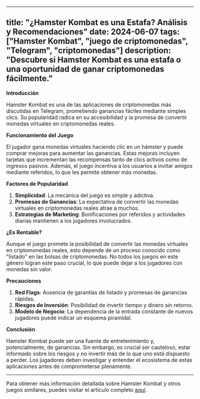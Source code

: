 
---
title: "¿Hamster Kombat es una Estafa? Análisis y Recomendaciones"
date: 2024-06-07
tags: ["Hamster Kombat", "juego de criptomonedas", "Telegram", "criptomonedas"]
description: "Descubre si Hamster Kombat es una estafa o una oportunidad de ganar criptomonedas fácilmente."
---

**Introducción**

Hamster Kombat es una de las aplicaciones de criptomonedas más discutidas en Telegram, prometiendo ganancias fáciles mediante simples clics. Su popularidad radica en su accesibilidad y la promesa de convertir monedas virtuales en criptomonedas reales.

**Funcionamiento del Juego**

El jugador gana monedas virtuales haciendo clic en un hámster y puede comprar mejoras para aumentar las ganancias. Estas mejoras incluyen tarjetas que incrementan las recompensas tanto de clics activos como de ingresos pasivos. Además, el juego incentiva a los usuarios a invitar amigos mediante referidos, lo que les permite obtener más monedas.

**Factores de Popularidad**

1. **Simplicidad**: La mecánica del juego es simple y adictiva.
2. **Promesas de Ganancias**: La expectativa de convertir las monedas virtuales en criptomonedas reales atrae a muchos.
3. **Estrategias de Marketing**: Bonificaciones por referidos y actividades diarias mantienen a los jugadores involucrados.

**¿Es Rentable?**

Aunque el juego promete la posibilidad de convertir las monedas virtuales en criptomonedas reales, esto depende de un proceso conocido como "listado" en las bolsas de criptomonedas. No todos los juegos en este género logran este paso crucial, lo que puede dejar a los jugadores con monedas sin valor.

**Precauciones**

1. **Red Flags**: Ausencia de garantías de listado y promesas de ganancias rápidas.
2. **Riesgos de Inversión**: Posibilidad de invertir tiempo y dinero sin retorno.
3. **Modelo de Negocio**: La dependencia de la entrada constante de nuevos jugadores puede indicar un esquema piramidal.

**Conclusión**

Hamster Kombat puede ser una fuente de entretenimiento y, potencialmente, de ganancias. Sin embargo, es crucial ser cauteloso, estar informado sobre los riesgos y no invertir más de lo que uno está dispuesto a perder. Los jugadores deben investigar y entender el ecosistema de estas aplicaciones antes de comprometerse plenamente.

---

Para obtener más información detallada sobre Hamster Kombat y otros juegos similares, puedes visitar el artículo completo [aquí](https://journal.tinkoff.ru/hamster-kombat-scam-or-not/).
